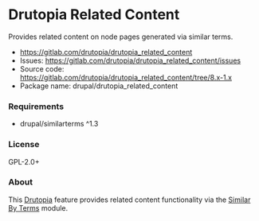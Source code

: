 <!-- writeme -->
Drutopia Related Content
========================

Provides related content on node pages generated via similar terms.

 * https://gitlab.com/drutopia/drutopia_related_content
 * Issues: https://gitlab.com/drutopia/drutopia_related_content/issues
 * Source code: https://gitlab.com/drutopia/drutopia_related_content/tree/8.x-1.x
 * Package name: drupal/drutopia_related_content


### Requirements

 * drupal/similarterms ^1.3


### License

GPL-2.0+

<!-- endwriteme -->

### About

This [Drutopia](https://drutopia.org/) feature provides related content functionality via the [Similar By Terms](https://www.drupal.org/project/similarterms) module.
